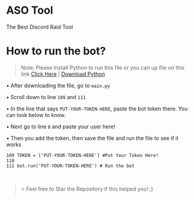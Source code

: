# ASO Tool
The Best Discord Raid Tool



# How to run the bot?

> Note: Please Install Python to run this file or you can up file on this link [Click Here](https://replit.com) | [Download Python](https://www.python.org/)

• After downloading the file, go to `main.py`

• Scroll down to line `109` and `111`

• In the line that says `PUT-YOUR-TOKEN-HERE`, paste the bot token there. You can look below to know.

• Next go to line `8` and paste your user here!

• Then you add the token, then save the file and run the file to see if it works





```
109 TOKEN = ['PUT-YOUR-TOKEN-HERE'] #Put Your Token Here!
110
111 bot.run('PUT-YOUR-TOKEN-HERE') # Run the bot
```

</br>

> ⭐ Feel free to Star the Repository if this helped you! ;)
